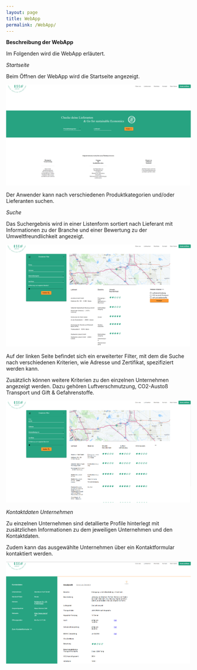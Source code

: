 ```yaml
---
layout: page
title: WebApp
permalink: /WebApp/
---
```


**Beschreibung der WebApp**

Im Folgenden wird die WebApp erläutert.




*Startseite*

Beim Öffnen der WebApp wird die Startseite angezeigt.

![Startseite](/images/Startseite.png)


Der Anwender kann nach verschiedenen Produktkategorien und/oder Lieferanten suchen.




*Suche*

Das Suchergebnis wird in einer Listenform sortiert nach Lieferant mit Informationen zu der Branche und einer Bewertung zu der Umweltfreundlichkeit angezeigt.

![Suche](/images/Suche.png)

Auf der linken Seite befindet sich ein erweiterter Filter, mit dem die Suche nach verschiedenen Kriterien, wie Adresse und Zertifikat, spezifiziert werden kann.

Zusätzlich können weitere Kriterien zu den einzelnen Unternehmen angezeigt werden. Dazu gehören Luftverschmutzung, CO2-Austoß Transport und Gift & Gefahrenstoffe.

![WeitereKriterien](/images/WeitereKriterien.png)




*Kontaktdaten Unternehmen*

Zu einzelnen Unternehmen sind detallierte Profile hinterlegt mit zusätzlichen Informationen zu dem jeweiligen Unternehmen und den Kontaktdaten.

Zudem kann das ausgewählte Unternehmen über ein Kontaktformular kontaktiert werden.

![Kontaktdaten](/images/Kontaktdaten.png)
